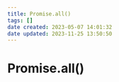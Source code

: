 ```yaml
---
title: Promise.all()
tags: []
date created: 2023-05-07 14:01:32
date updated: 2023-11-25 13:50:50
---
```


# Promise.all()
